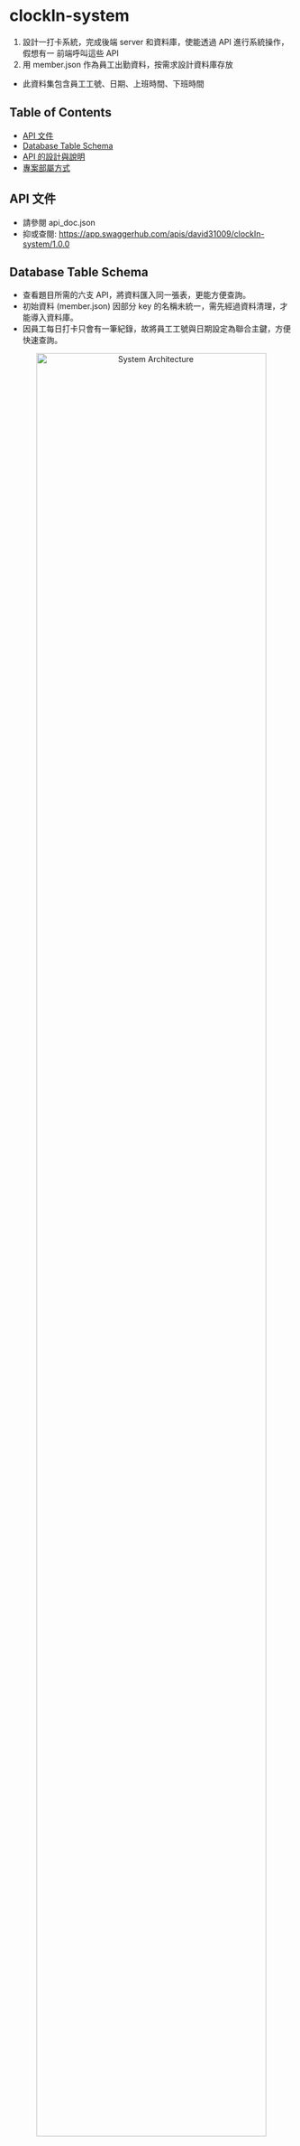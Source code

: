 # clockIn-system

1. 設計一打卡系統，完成後端 server 和資料庫，使能透過 API 進行系統操作，假想有一
   前端呼叫這些 API
2. 用 member.json 作為員工出勤資料，按需求設計資料庫存放

- 此資料集包含員工工號、日期、上班時間、下班時間

## Table of Contents

- [API 文件](#api-文件)
- [Database Table Schema](#database-table-schema)
- [API 的設計與說明](#api-的設計與說明)
- [專案部屬方式](#專案部屬方式)

## API 文件

- 請參閱 api_doc.json
- 抑或查閱: https://app.swaggerhub.com/apis/david31009/clockIn-system/1.0.0

## Database Table Schema

- 查看題目所需的六支 API，將資料匯入同一張表，更能方便查詢。
- 初始資料 (member.json) 因部分 key 的名稱未統一，需先經過資料清理，才能導入資料庫。
- 因員工每日打卡只會有一筆紀錄，故將員工工號與日期設定為聯合主鍵，方便快速查詢。

<div align="center">
<img width="90%" alt="System Architecture" src="https://i.imgur.com/Nv3MRcp.png"/>
</div>

## API 的設計與說明

- 打卡與補打卡功能 (Clock)

  1. 打卡: (POST): https://appworks.online/api/1.0/clock 上班打卡與下班打卡為同一支 API。

  2. 補打卡: (POST): https://appworks.online/api/1.0/clock/makeup 針對上班未打卡的員工，可於下班進行補打卡，補打卡的時間將記錄於下班時間

- 列出員工出席資訊 (Attendance)

  3. 當日員工出席資訊: (GET): https://appworks.online/api/1.0/attendance/today

     - 其資訊須包含員工工號、上班時間、下班時間、休息時間、總工時。休息時間計算方時為: 若上班與下班時間包含完整休息時間，則以 1.5 紀錄，否則回傳 null。
     - 總工時為 `下班時間 - 上班時間`，以小時計算，四捨五入至小數點第一位，若上班或下班有未打卡紀錄，則不計算總工時，回傳 null。

  4. 指定日期員工出席資訊: (GET): https://appworks.online/api/1.0/attendance?date=2022-01-03 其 API 為 query string 設計，需輸入指定日期 (date) `YYYY-MM-DD` 或 `YYYYMMDD` 格式。

- 列出員工清單 (Employee)

  5. 指定日期，最早打卡的前五位員工清單: (GET) https://appworks.online/api/1.0/employee/firstFive?date=2022-01-03 其 API 為 query string 設計，需輸入指定日期 (date) `YYYY-MM-DD` 或 `YYYYMMDD` 格式。

  6. 指定日期區間，未打卡下班的員工清單: (GET) https://appworks.online/api/1.0/employee/noClockOut?dateFrom=2022-01-03&dateTo=2022-01-30 其 API 為 query string 設計，需輸入起始日期 (dateFrom) 與結束日期 (dateTo)，日期格式為 `YYYY-MM-DD` 或 `YYYYMMDD` 格式。

## 專案部屬方式

- 於 AWS 上開一台 EC2 的機器，其機器規格為 t2.micro。
- 將 clockIn-system 專案從 GitHub clone 於開好的 EC2 中。
- 架設所需的 Node.js 環境，及 MySQL 資料庫。
- 使用 AWS Elastic IP 服務，可讓 server 擁有固定的 IP 位址。
- 使用 PM2 套件，使專案能在背景中持續執行。
- 於 GoDaddy 購買域名，將域名指向 server 的 IP 位址。
- 於 ZeroSSL 申請 SSL certificate，使 server 成為 https 的安全網站。
- 利用 NGINX 作為 web server 反向代理，當有 http 請求時，自動綁定 80 port，經由 308 轉址至 https，然後導向 clockIn-system 的 server；當有 https 請求時，自動綁定 443 port，然後導向 clockIn-system 的 server。
